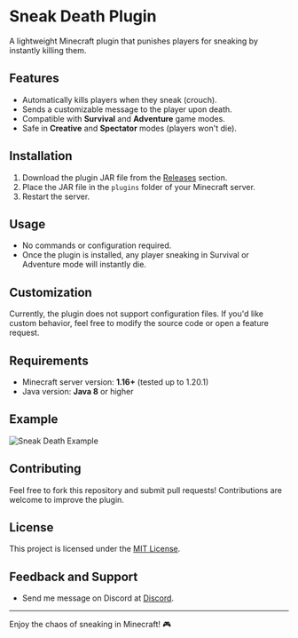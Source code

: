 # Sneak Death Plugin

A lightweight Minecraft plugin that punishes players for sneaking by instantly killing them.

## Features
- Automatically kills players when they sneak (crouch).
- Sends a customizable message to the player upon death.
- Compatible with **Survival** and **Adventure** game modes.
- Safe in **Creative** and **Spectator** modes (players won't die).

## Installation
1. Download the plugin JAR file from the [Releases](https://github.com/Patpat200/sneak-death/releases/tag/plugin) section.
2. Place the JAR file in the `plugins` folder of your Minecraft server.
3. Restart the server.

## Usage
- No commands or configuration required.
- Once the plugin is installed, any player sneaking in Survival or Adventure mode will instantly die.

## Customization
Currently, the plugin does not support configuration files. If you'd like custom behavior, feel free to modify the source code or open a feature request.

## Requirements
- Minecraft server version: **1.16+** (tested up to 1.20.1)
- Java version: **Java 8** or higher

## Example
![Sneak Death Example](sneak-death-exemple.gif)

## Contributing
Feel free to fork this repository and submit pull requests! Contributions are welcome to improve the plugin.

## License
This project is licensed under the [MIT License](LICENSE).

## Feedback and Support
- Send me message on Discord at [Discord](https://discord.gg/ge8JxXxh).

---

Enjoy the chaos of sneaking in Minecraft! 🎮

